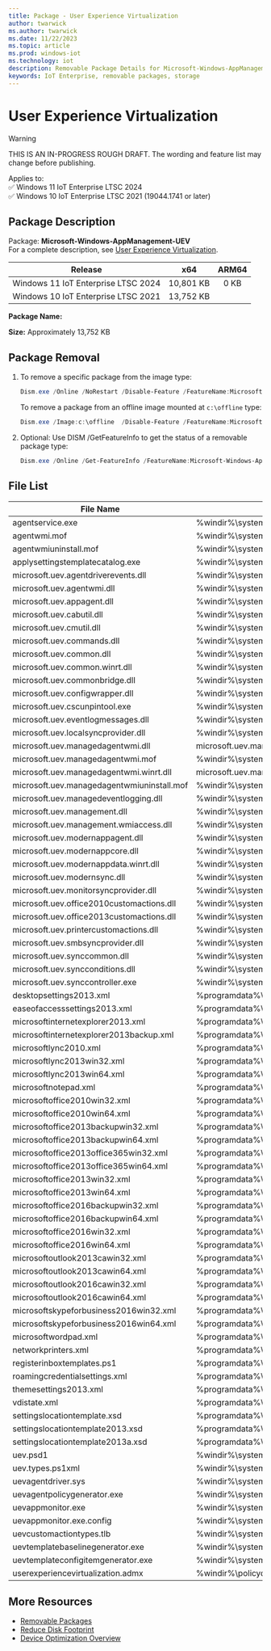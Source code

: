 ```yaml
---
title: Package - User Experience Virtualization
author: twarwick
ms.author: twarwick
ms.date: 11/22/2023
ms.topic: article
ms.prod: windows-iot
ms.technology: iot
description: Removable Package Details for Microsoft-Windows-AppManagement-UEV
keywords: IoT Enterprise, removable packages, storage
---
```


# User Experience Virtualization

> [!WARNING]
> THIS IS AN IN-PROGRESS ROUGH DRAFT. The wording and feature list may change before publishing.

Applies to:  
✅ Windows 11 IoT Enterprise LTSC 2024  
✅ Windows 10 IoT Enterprise LTSC 2021 (19044.1741 or later)  

## Package Description  

Package: **Microsoft-Windows-AppManagement-UEV** </br> For a complete description, see [User Experience Virtualization](/windows/configuration/ue-v/uev-for-windows).

| Release                             |   x64     |    ARM64    |
|-------------------------------------|:---------:|:-----------:|
| Windows 11 IoT Enterprise LTSC 2024 | 10,801 KB | 0 KB        |
| Windows 10 IoT Enterprise LTSC 2021 | 13,752 KB |             |

**Package Name:**  

**Size:**  Approximately 13,752 KB

## Package Removal

1. To remove a specific package from the image type:

   ```powershell
   Dism.exe /Online /NoRestart /Disable-Feature /FeatureName:Microsoft-Windows-AppManagement-UEV /PackageName:@Package
   ````

   To remove a package from an offline image mounted at `c:\offline` type:

   ```powershell
   Dism.exe /Image:c:\offline  /Disable-Feature /FeatureName:Microsoft-Windows-AppManagement-UEV /PackageName:@Package
   ```

1. Optional: Use DISM /GetFeatureInfo to get the status of a removable package type:

   ```powershell
   Dism.exe /Online /Get-FeatureInfo /FeatureName:Microsoft-Windows-AppManagement-UEV /PackageName:@Package
   ````

## File List

| File Name | Installed Location |
|-----------|--------------------|
| agentservice.exe | %windir%\system32\agentservice.exe |
| agentwmi.mof | %windir%\system32\wbem\agentwmi.mof |
| agentwmiuninstall.mof | %windir%\system32\wbem\agentwmiuninstall.mof |
| applysettingstemplatecatalog.exe | %windir%\system32\applysettingstemplatecatalog.exe |
| microsoft.uev.agentdriverevents.dll | %windir%\system32\microsoft.uev.agentdriverevents.dll |
| microsoft.uev.agentwmi.dll | %windir%\system32\wbem\microsoft.uev.agentwmi.dll |
| microsoft.uev.appagent.dll | %windir%\system32\microsoft.uev.appagent.dll |
| microsoft.uev.cabutil.dll | %windir%\system32\microsoft.uev.cabutil.dll |
| microsoft.uev.cmutil.dll | %windir%\system32\microsoft.uev.cmutil.dll |
| microsoft.uev.commands.dll | %windir%\system32\windowspowershell\v1.0\modules\microsoft.uev.commands.dll |
| microsoft.uev.common.dll | %windir%\system32\microsoft.uev.common.dll |
| microsoft.uev.common.winrt.dll | %windir%\system32\microsoft.uev.common.winrt.dll |
| microsoft.uev.commonbridge.dll | %windir%\system32\microsoft.uev.commonbridge.dll |
| microsoft.uev.configwrapper.dll | %windir%\system32\microsoft.uev.configwrapper.dll |
| microsoft.uev.cscunpintool.exe | %windir%\system32\microsoft.uev.cscunpintool.exe |
| microsoft.uev.eventlogmessages.dll | %windir%\system32\microsoft.uev.eventlogmessages.dll |
| microsoft.uev.localsyncprovider.dll | %windir%\system32\microsoft.uev.localsyncprovider.dll |
| microsoft.uev.managedagentwmi.dll | microsoft.uev.managedagentwmi.dll |
| microsoft.uev.managedagentwmi.mof | %windir%\system32\wbem\microsoft.uev.managedagentwmi.mof |
| microsoft.uev.managedagentwmi.winrt.dll | microsoft.uev.managedagentwmi.winrt.dll |
| microsoft.uev.managedagentwmiuninstall.mof | %windir%\system32\wbem\microsoft.uev.managedagentwmiuninstall.mof |
| microsoft.uev.managedeventlogging.dll | %windir%\system32\microsoft.uev.managedeventlogging.dll |
| microsoft.uev.management.dll | %windir%\system32\microsoft.uev.management.dll |
| microsoft.uev.management.wmiaccess.dll | %windir%\system32\microsoft.uev.management.wmiaccess.dll |
| microsoft.uev.modernappagent.dll | %windir%\system32\microsoft.uev.modernappagent.dll |
| microsoft.uev.modernappcore.dll | %windir%\system32\microsoft.uev.modernappcore.dll |
| microsoft.uev.modernappdata.winrt.dll | %windir%\system32\microsoft.uev.modernappdata.winrt.dll |
| microsoft.uev.modernsync.dll | %windir%\system32\microsoft.uev.modernsync.dll |
| microsoft.uev.monitorsyncprovider.dll | %windir%\system32\microsoft.uev.monitorsyncprovider.dll |
| microsoft.uev.office2010customactions.dll | %windir%\system32\microsoft.uev.office2010customactions.dll |
| microsoft.uev.office2013customactions.dll | %windir%\system32\microsoft.uev.office2013customactions.dll |
| microsoft.uev.printercustomactions.dll | %windir%\system32\microsoft.uev.printercustomactions.dll |
| microsoft.uev.smbsyncprovider.dll | %windir%\system32\microsoft.uev.smbsyncprovider.dll |
| microsoft.uev.synccommon.dll | %windir%\system32\microsoft.uev.synccommon.dll |
| microsoft.uev.syncconditions.dll | %windir%\system32\microsoft.uev.syncconditions.dll |
| microsoft.uev.synccontroller.exe | %windir%\system32\microsoft.uev.synccontroller.exe |
| desktopsettings2013.xml | %programdata%\microsoft\inboxtemplates\desktopsettings2013.xml |
| easeofaccesssettings2013.xml | %programdata%\microsoft\inboxtemplates\easeofaccesssettings2013.xml |
| microsoftinternetexplorer2013.xml | %programdata%\microsoft\inboxtemplates\microsoftinternetexplorer2013.xml |
| microsoftinternetexplorer2013backup.xml | %programdata%\microsoft\inboxtemplates\microsoftinternetexplorer2013backup.xml |
| microsoftlync2010.xml | %programdata%\microsoft\inboxtemplates\microsoftlync2010.xml |
| microsoftlync2013win32.xml | %programdata%\microsoft\inboxtemplates\microsoftlync2013win32.xml |
| microsoftlync2013win64.xml | %programdata%\microsoft\inboxtemplates\microsoftlync2013win64.xml |
| microsoftnotepad.xml | %programdata%\microsoft\inboxtemplates\microsoftnotepad.xml |
| microsoftoffice2010win32.xml | %programdata%\microsoft\inboxtemplates\microsoftoffice2010win32.xml |
| microsoftoffice2010win64.xml | %programdata%\microsoft\inboxtemplates\microsoftoffice2010win64.xml |
| microsoftoffice2013backupwin32.xml | %programdata%\microsoft\inboxtemplates\microsoftoffice2013backupwin32.xml |
| microsoftoffice2013backupwin64.xml | %programdata%\microsoft\inboxtemplates\microsoftoffice2013backupwin64.xml |
| microsoftoffice2013office365win32.xml | %programdata%\microsoft\inboxtemplates\microsoftoffice2013office365win32.xml |
| microsoftoffice2013office365win64.xml | %programdata%\microsoft\inboxtemplates\microsoftoffice2013office365win64.xml |
| microsoftoffice2013win32.xml | %programdata%\microsoft\inboxtemplates\microsoftoffice2013win32.xml |
| microsoftoffice2013win64.xml | %programdata%\microsoft\inboxtemplates\microsoftoffice2013win64.xml |
| microsoftoffice2016backupwin32.xml | %programdata%\microsoft\inboxtemplates\microsoftoffice2016backupwin32.xml |
| microsoftoffice2016backupwin64.xml | %programdata%\microsoft\inboxtemplates\microsoftoffice2016backupwin64.xml |
| microsoftoffice2016win32.xml | %programdata%\microsoft\inboxtemplates\microsoftoffice2016win32.xml |
| microsoftoffice2016win64.xml | %programdata%\microsoft\inboxtemplates\microsoftoffice2016win64.xml |
| microsoftoutlook2013cawin32.xml | %programdata%\microsoft\inboxtemplates\microsoftoutlook2013cawin32.xml |
| microsoftoutlook2013cawin64.xml | %programdata%\microsoft\inboxtemplates\microsoftoutlook2013cawin64.xml |
| microsoftoutlook2016cawin32.xml | %programdata%\microsoft\inboxtemplates\microsoftoutlook2016cawin32.xml |
| microsoftoutlook2016cawin64.xml | %programdata%\microsoft\inboxtemplates\microsoftoutlook2016cawin64.xml |
| microsoftskypeforbusiness2016win32.xml | %programdata%\microsoft\inboxtemplates\microsoftskypeforbusiness2016win32.xml |
| microsoftskypeforbusiness2016win64.xml | %programdata%\microsoft\inboxtemplates\microsoftskypeforbusiness2016win64.xml |
| microsoftwordpad.xml | %programdata%\microsoft\inboxtemplates\microsoftwordpad.xml |
| networkprinters.xml | %programdata%\microsoft\inboxtemplates\networkprinters.xml |
| registerinboxtemplates.ps1 | %programdata%\microsoft\scripts\registerinboxtemplates.ps1 |
| roamingcredentialsettings.xml | %programdata%\microsoft\inboxtemplates\roamingcredentialsettings.xml |
| themesettings2013.xml | %programdata%\microsoft\inboxtemplates\themesettings2013.xml |
| vdistate.xml | %programdata%\microsoft\inboxtemplates\vdistate.xml |
| settingslocationtemplate.xsd | %programdata%\microsoft\templates\settingslocationtemplate.xsd |
| settingslocationtemplate2013.xsd | %programdata%\microsoft\templates\settingslocationtemplate2013.xsd |
| settingslocationtemplate2013a.xsd | %programdata%\microsoft\templates\settingslocationtemplate2013a.xsd |
| uev.psd1 | %windir%\system32\windowspowershell\v1.0\modules\uev.psd1 |
| uev.types.ps1xml | %windir%\system32\windowspowershell\v1.0\modules\uev.types.ps1xml |
| uevagentdriver.sys | %windir%\system32\drivers\uevagentdriver.sys |
| uevagentpolicygenerator.exe | %windir%\system32\uevagentpolicygenerator.exe |
| uevappmonitor.exe | %windir%\system32\uevappmonitor.exe |
| uevappmonitor.exe.config | %windir%\system32\uevappmonitor.exe.config |
| uevcustomactiontypes.tlb | %windir%\system32\uevcustomactiontypes.tlb |
| uevtemplatebaselinegenerator.exe | %windir%\system32\uevtemplatebaselinegenerator.exe |
| uevtemplateconfigitemgenerator.exe | %windir%\system32\uevtemplateconfigitemgenerator.exe |
| userexperiencevirtualization.admx | %windir%\policydefinitions\userexperiencevirtualization.admx |

## More Resources

- [Removable Packages](../Removable-Packages.md)
- [Reduce Disk Footprint](../Reduce-Disk-Footprint.md)
- [Device Optimization Overview](../Overview.md)
